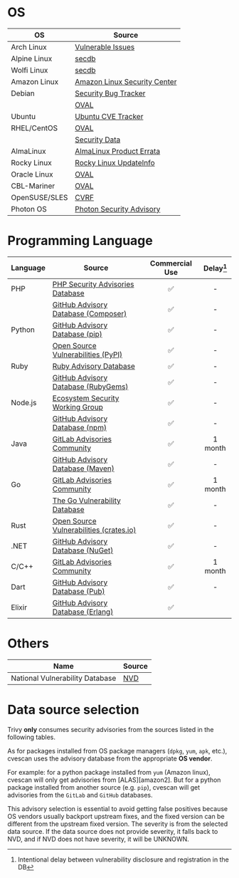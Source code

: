 # OS

| OS            | Source                                 |
|---------------|----------------------------------------|
| Arch Linux    | [Vulnerable Issues][arch]              |
| Alpine Linux  | [secdb][alpine]                        |
| Wolfi Linux   | [secdb][wolfi]                         |
| Amazon Linux  | [Amazon Linux Security Center][amazon] |
| Debian        | [Security Bug Tracker][debian-tracker] |
|               | [OVAL][debian-oval]                    |
| Ubuntu        | [Ubuntu CVE Tracker][ubuntu]           |
| RHEL/CentOS   | [OVAL][rhel-oval]                      |
|               | [Security Data][rhel-api]              |
| AlmaLinux     | [AlmaLinux Product Errata][alma]       |
| Rocky Linux   | [Rocky Linux UpdateInfo][rocky]        |
| Oracle Linux  | [OVAL][oracle]                         |
| CBL-Mariner   | [OVAL][mariner]                        |
| OpenSUSE/SLES | [CVRF][suse]                           |
| Photon OS     | [Photon Security Advisory][photon]     |

# Programming Language

| Language | Source                                              | Commercial Use | Delay[^1] |
|----------|-----------------------------------------------------|:--------------:|:---------:|
| PHP      | [PHP Security Advisories Database][php]             |       ✅        |     -     |
|          | [GitHub Advisory Database (Composer)][php-ghsa]     |       ✅        |     -     |
| Python   | [GitHub Advisory Database (pip)][python-ghsa]       |       ✅        |     -     |
|          | [Open Source Vulnerabilities (PyPI)][python-osv]    |       ✅        |     -     |
| Ruby     | [Ruby Advisory Database][ruby]                      |       ✅        |     -     |
|          | [GitHub Advisory Database (RubyGems)][ruby-ghsa]    |       ✅        |     -     |
| Node.js  | [Ecosystem Security Working Group][nodejs]          |       ✅        |     -     |
|          | [GitHub Advisory Database (npm)][nodejs-ghsa]       |       ✅        |     -     |
| Java     | [GitLab Advisories Community][gitlab]               |       ✅        |  1 month  |
|          | [GitHub Advisory Database (Maven)][java-ghsa]       |       ✅        |     -     |
| Go       | [GitLab Advisories Community][gitlab]               |       ✅        |  1 month  |
|          | [The Go Vulnerability Database][go]                 |       ✅        |     -     |
| Rust     | [Open Source Vulnerabilities (crates.io)][rust-osv] |       ✅        |     -     |
| .NET     | [GitHub Advisory Database (NuGet)][dotnet-ghsa]     |       ✅        |     -     |
| C/C++    | [GitLab Advisories Community][gitlab]               |       ✅        |  1 month  |
| Dart     | [GitHub Advisory Database (Pub)][pub-ghsa]          |       ✅        |     -     |
| Elixir   | [GitHub Advisory Database (Erlang)][erlang-ghsa]    |       ✅        |           |

[^1]: Intentional delay between vulnerability disclosure and registration in the DB

# Others

| Name                            | Source     |  
| --------------------------------|------------|
| National Vulnerability Database | [NVD][nvd] | 

# Data source selection
Trivy **only** consumes security advisories from the sources listed in the following tables.

As for packages installed from OS package managers (`dpkg`, `yum`, `apk`, etc.), cvescan uses the advisory database from the appropriate **OS vendor**.

For example: for a python package installed from `yum` (Amazon linux), cvescan will only get advisories from [ALAS][amazon2]. But for a python package installed from another source (e.g. `pip`), cvescan will get advisories from the `GitLab` and `GitHub` databases.

This advisory selection is essential to avoid getting false positives because OS vendors usually backport upstream fixes, and the fixed version can be different from the upstream fixed version.
The severity is from the selected data source. If the data source does not provide severity, it falls back to NVD, and if NVD does not have severity, it will be UNKNOWN.

[arch]: https://security.archlinux.org/
[alpine]: https://secdb.alpinelinux.org/
[wolfi]: https://packages.wolfi.dev/os/security.json
[amazon]: https://alas.aws.amazon.com/
[debian-tracker]: https://security-tracker.debian.org/tracker/
[debian-oval]: https://www.debian.org/security/oval/
[ubuntu]: https://ubuntu.com/security/cve
[rhel-oval]: https://www.redhat.com/security/data/oval/v2/
[rhel-api]: https://www.redhat.com/security/data/metrics/
[alma]: https://errata.almalinux.org/
[rocky]: https://download.rockylinux.org/pub/rocky/
[oracle]: https://linux.oracle.com/security/oval/
[suse]: http://ftp.suse.com/pub/projects/security/cvrf/
[photon]: https://packages.vmware.com/photon/photon_cve_metadata/
[mariner]: https://github.com/microsoft/CBL-MarinerVulnerabilityData/

[php-ghsa]: https://github.com/advisories?query=ecosystem%3Acomposer
[python-ghsa]: https://github.com/advisories?query=ecosystem%3Apip
[ruby-ghsa]: https://github.com/advisories?query=ecosystem%3Arubygems
[nodejs-ghsa]: https://github.com/advisories?query=ecosystem%3Anpm
[java-ghsa]: https://github.com/advisories?query=ecosystem%3Amaven
[dotnet-ghsa]: https://github.com/advisories?query=ecosystem%3Anuget
[pub-ghsa]: https://github.com/advisories?query=ecosystem%3Apub
[erlang-ghsa]: https://github.com/advisories?query=ecosystem%3Aerlang

[php]: https://github.com/FriendsOfPHP/security-advisories
[ruby]: https://github.com/rubysec/ruby-advisory-db
[nodejs]: https://github.com/nodejs/security-wg
[gitlab]: https://gitlab.com/gitlab-org/advisories-community
[go]: https://github.com/golang/vulndb

[python-osv]: https://osv.dev/list?q=&ecosystem=PyPI
[rust-osv]: https://osv.dev/list?q=&ecosystem=crates.io

[nvd]: https://nvd.nist.gov/
